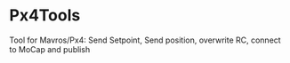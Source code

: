 # Px4Tools
Tool for Mavros/Px4: Send Setpoint, Send position, overwrite RC, connect to MoCap and publish
